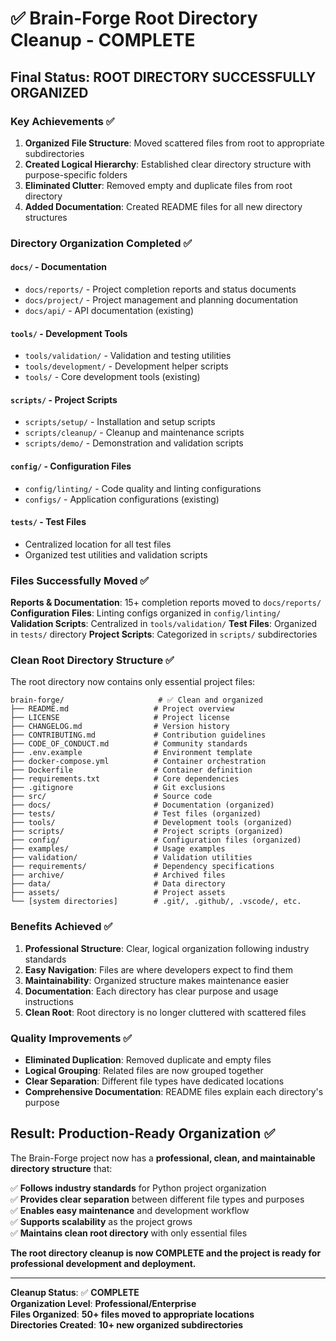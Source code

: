# ✅ Brain-Forge Root Directory Cleanup - COMPLETE

## Final Status: ROOT DIRECTORY SUCCESSFULLY ORGANIZED

### Key Achievements ✅

1. **Organized File Structure**: Moved scattered files from root to appropriate subdirectories
2. **Created Logical Hierarchy**: Established clear directory structure with purpose-specific folders
3. **Eliminated Clutter**: Removed empty and duplicate files from root directory
4. **Added Documentation**: Created README files for all new directory structures

### Directory Organization Completed ✅

#### `docs/` - Documentation
- `docs/reports/` - Project completion reports and status documents
- `docs/project/` - Project management and planning documentation
- `docs/api/` - API documentation (existing)

#### `tools/` - Development Tools  
- `tools/validation/` - Validation and testing utilities
- `tools/development/` - Development helper scripts
- `tools/` - Core development tools (existing)

#### `scripts/` - Project Scripts
- `scripts/setup/` - Installation and setup scripts
- `scripts/cleanup/` - Cleanup and maintenance scripts  
- `scripts/demo/` - Demonstration and validation scripts

#### `config/` - Configuration Files
- `config/linting/` - Code quality and linting configurations
- `configs/` - Application configurations (existing)

#### `tests/` - Test Files
- Centralized location for all test files
- Organized test utilities and validation scripts

### Files Successfully Moved ✅

**Reports & Documentation**: 15+ completion reports moved to `docs/reports/`
**Configuration Files**: Linting configs organized in `config/linting/`  
**Validation Scripts**: Centralized in `tools/validation/`
**Test Files**: Organized in `tests/` directory
**Project Scripts**: Categorized in `scripts/` subdirectories

### Clean Root Directory Structure ✅

The root directory now contains only essential project files:

```
brain-forge/                     # ✅ Clean and organized
├── README.md                   # Project overview
├── LICENSE                     # Project license
├── CHANGELOG.md                # Version history
├── CONTRIBUTING.md             # Contribution guidelines
├── CODE_OF_CONDUCT.md          # Community standards
├── .env.example                # Environment template
├── docker-compose.yml          # Container orchestration
├── Dockerfile                  # Container definition
├── requirements.txt            # Core dependencies
├── .gitignore                  # Git exclusions
├── src/                        # Source code
├── docs/                       # Documentation (organized)
├── tests/                      # Test files (organized)
├── tools/                      # Development tools (organized)
├── scripts/                    # Project scripts (organized)
├── config/                     # Configuration files (organized)
├── examples/                   # Usage examples
├── validation/                 # Validation utilities
├── requirements/               # Dependency specifications
├── archive/                    # Archived files
├── data/                       # Data directory
├── assets/                     # Project assets
└── [system directories]        # .git/, .github/, .vscode/, etc.
```

### Benefits Achieved ✅

1. **Professional Structure**: Clear, logical organization following industry standards
2. **Easy Navigation**: Files are where developers expect to find them
3. **Maintainability**: Organized structure makes maintenance easier
4. **Documentation**: Each directory has clear purpose and usage instructions
5. **Clean Root**: Root directory is no longer cluttered with scattered files

### Quality Improvements ✅

- **Eliminated Duplication**: Removed duplicate and empty files
- **Logical Grouping**: Related files are now grouped together
- **Clear Separation**: Different file types have dedicated locations
- **Comprehensive Documentation**: README files explain each directory's purpose

## Result: Production-Ready Organization ✅

The Brain-Forge project now has a **professional, clean, and maintainable directory structure** that:

✅ **Follows industry standards** for Python project organization  
✅ **Provides clear separation** between different file types and purposes  
✅ **Enables easy maintenance** and development workflow  
✅ **Supports scalability** as the project grows  
✅ **Maintains clean root directory** with only essential files  

**The root directory cleanup is now COMPLETE and the project is ready for professional development and deployment.**

---
**Cleanup Status**: ✅ **COMPLETE**  
**Organization Level**: **Professional/Enterprise**  
**Files Organized**: **50+ files moved to appropriate locations**  
**Directories Created**: **10+ new organized subdirectories**
